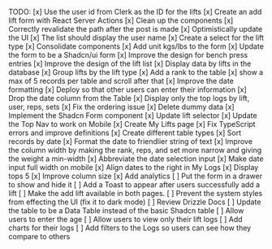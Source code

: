 TODO:
[x] Use the user id from Clerk as the ID for the lifts
[x] Create an add lift form with React Server Actions
[x] Clean up the components
[x] Correctly revalidate the path after the post is made
[x] Optimistically update the UI
[x] The list should display the user name
[x] Create a select for the lift type
[x] Consolidate components
[x] Add unit kgs/lbs to the form
[x] Update the form to be a Shadcn/ui form
[x] Improve the design for bench press entries
[x] Improve the design of the lift list
[x] Display data by lifts in the database
[x] Group lifts by the lift type
[x] Add a rank to the table
[x] show a max of 5 records per table and scroll after that
[x] Improve the date formatting
[x] Deploy so that other users can enter their information
[x] Drop the date column from the Table
[x] Display only the top logs by lift, user, reps, sets
[x] Fix the ordering issue
[x] Delete dummy data
[x] Implement the Shadcn Form component
[x] Update lift selector
[x] Update the Top Nav to work on Mobile
[x] Create My Lifts page
[x] Fix TypeScript errors and improve definitions
[x] Create different table types
[x] Sort records by date
[x] Format the date to friendlier string of text
[x] Improve the column width by making the rank, reps, and set more narrow and giving the weight a min-width
[x] Abbreviate the date selection input
[x] Make date input full width on mobile
[x] Align dates to the right in My Logs
[x] Display tops 5
[x] Improve column size
[x] Add analytics
[ ] Put the form in a drawer to show and hide it
[ ] Add a Toast to appear after users successfully add a lift
[ ] Make the add lift available in both pages.
[ ] Prevent the system styles from effecting the UI (fix it to dark mode)
[ ] Review Drizzle Docs
[ ] Update the table to be a Data Table instead of the basic Shadcn table
[ ] Allow users to enter the age
[ ] Allow users to view only their lift logs
[ ] Add charts for their logs
[ ] Add filters to the Logs so users can see how they compare to others
